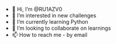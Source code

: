 - 👋 Hi, I’m @RU1AZV0
- 👀 I’m interested in new challenges
- 🌱 I’m currently learning Python
- 💞️ I’m looking to collaborate on learnings
- 📫 How to reach me - by email

<!---
RU1AZV0/RU1AZV0 is a ✨ special ✨ repository because its `README.md` (this file) appears on your GitHub profile.
You can click the Preview link to take a look at your changes.
--->
